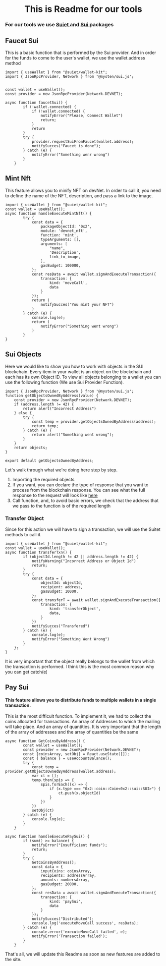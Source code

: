 <h1 align = "center"> This is Readme for our tools </h1>

<h3> For our tools we use <a href = "https://suiet.app/docs/add-suiet-to-your-project"> Suiet </a> and <a href = "https://docs.sui.io/sui-jsonrpc"> Sui </a> packages

<h2> Faucet Sui </h2>

This is a basic function that is performed by the Sui provider. And in order for the funds to come to the user's wallet, we use the wallet.address method

```
import { useWallet } from "@suiet/wallet-kit";
import { JsonRpcProvider, Network } from '@mysten/sui.js';


const wallet = useWallet();
const provider = new JsonRpcProvider(Network.DEVNET);

async function faucetSui() {
        if (!wallet.connected) {
            if (!wallet.connected) {
                notifyError("Please, Connect Wallet")
                return;
            }
            return
        }
        try {
            provider.requestSuiFromFaucet(wallet.address);
            notifySucces("Faucet is done");
        } catch (e) {
            notifyError("Something wenr wrong")
        }
    }
```

<h2> Mint Nft </h2>

<p>This feature allows you to minify NFT on devNet. In order to call it, you need to define the name of the NFT, description, and pass a link to the image.

```
import { useWallet } from "@suiet/wallet-kit";
const wallet = useWallet();
async function handleExecuteMintNft() {
        try {
            const data = {
                packageObjectId: '0x2',
                module: 'devnet_nft',
                function: 'mint',
                typeArguments: [],
                arguments: [
                    "name",
                    'Description',
                    link_to_image,
                ],
                gasBudget: 100000,
            };
            const resData = await wallet.signAndExecuteTransaction({
                transaction: {
                    kind: 'moveCall',
                    data
                }
            });
            return (
                notifySucces("You mint your NFT")
            )
        } catch (e) {
            console.log(e);
            return (
                notifyError("Something went wrong")
            )
        }
}
```
</p>

<h2> Sui Objects </h2>

Here we would like to show you how to work with objects in the SUI blockchain. Every item in your wallet is an object on the blockchain and each has its own Object ID. To view all objects belonging to a wallet you can use the following function (We use Sui Provider Function).

```
import { JsonRpcProvider, Network } from '@mysten/sui.js';
function getObjectsOwnedByAddress(value) {
    const provider = new JsonRpcProvider(Network.DEVNET);
    if (address.length != 42) {
        return alert("Incorrect Address")
    } else {
        try {
            const temp = provider.getObjectsOwnedByAddress(address);
            return temp;
        } catch (e) {
            return alert("Something went wrong");
        }
    }
    return objects;
}

export default getObjectsOwnedByAddress;

```
Let's walk through what we're doing here step by step.

<ol>
  <li>Importing the required objects</li>
  <li>If you want, you can declare the type of response that you want to process from the blockchain response. You can see what the full response to the request will look like <a href = "https://docs.sui.io/sui-jsonrpc#sui_getObjectsOwnedByAddress">here</a></li>
  <li>Call function, and, to avoid basic errors, we check that the address that we pass to the function is of the required length</li>
</ol>
<h3> Transfer Object </h3>

Since for this action we will have to sign a transaction, we will use the Suitet methods to call it.

```
import { useWallet } from "@suiet/wallet-kit";
const wallet = useWallet();
async function transferTxn() {
        if (objectId.length != 42 || address.length != 42) {
            notifyWarning("Incorrect Address or Object Id")
            return;
        }
        try {
            const data = {
                objectId: objectId,
                recipient: address,
                gasBudget: 10000,
            };
            const transferT = await wallet.signAndExecuteTransaction({
                transaction: {
                    kind: 'transferObject',
                    data,
                }
            })
            notifySucces("Transfered")
        } catch (e) {
            console.log(e);
            notifyError("Something Went Wrong")
        }
    };
}
```

It is very important that the object really belongs to the wallet from which the transaction is performed. I think this is the most common reason why you can get catch(e)

<h2> Pay Sui </h2>

<h4>This feature allows you to distribute funds to multiple wallets in a single transaction.</h4>

This is the most difficult function. To implement it, we had to collect the coins allocated for transactions. An array of Addresses to which the mailing will take place.
And an array of quantities.
It is very important that the length of the array of addresses and the array of quantities be the same

```
async function GetCoinsByAddress() {
        const wallet = useWallet();
        const provider = new JsonRpcProvider(Network.DEVNET);
        const [coinsArray, setObj] = React.useState([]);
        const { balance } = useAccountBalance();
        try {
            const temp = provider.getObjectsOwnedByAddress(wallet.address);
            var ct = [];
            temp.then(spis => {
                spis.forEach((x) => {
                    if (x.type === "0x2::coin::Coin<0x2::sui::SUI>") {
                        ct.push(x.objectId)
                    }
                })
            })
            setObj(ct)
        } catch (e) {
            console.log(e);
        }
    }

async function handleExecutePaySui() {
        if (sum() >= balance) {
            notifyError("Insufficient funds");
            return;
        }
        try {
            GetCoinsByAddress();
            const data = {
                inputCoins: coinsArray,
                recipients: addressArray,
                amounts: numbersArray,
                gasBudget: 20000,
            };
            const resData = await wallet.signAndExecuteTransaction({
                transaction: {
                    kind: 'paySui',
                    data
                }
            });
            notifySucces("Distributed");
            console.log('executeMoveCall success', resData);
        } catch (e) {
            console.error('executeMoveCall failed', e);
            notifyError('Transaction failed');
        }
    }
```

That's all, we will update this Readme as soon as new features are added to the site.
